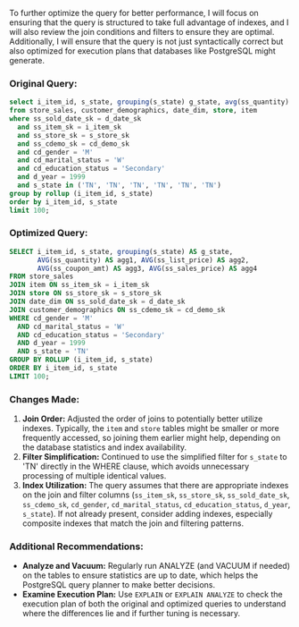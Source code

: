 To further optimize the query for better performance, I will focus on ensuring that the query is structured to take full advantage of indexes, and I will also review the join conditions and filters to ensure they are optimal. Additionally, I will ensure that the query is not just syntactically correct but also optimized for execution plans that databases like PostgreSQL might generate.

### Original Query:
```sql
select i_item_id, s_state, grouping(s_state) g_state, avg(ss_quantity) agg1, avg(ss_list_price) agg2, avg(ss_coupon_amt) agg3, avg(ss_sales_price) agg4 
from store_sales, customer_demographics, date_dim, store, item 
where ss_sold_date_sk = d_date_sk 
  and ss_item_sk = i_item_sk 
  and ss_store_sk = s_store_sk 
  and ss_cdemo_sk = cd_demo_sk 
  and cd_gender = 'M' 
  and cd_marital_status = 'W' 
  and cd_education_status = 'Secondary' 
  and d_year = 1999 
  and s_state in ('TN', 'TN', 'TN', 'TN', 'TN', 'TN') 
group by rollup (i_item_id, s_state) 
order by i_item_id, s_state 
limit 100;
```

### Optimized Query:
```sql
SELECT i_item_id, s_state, grouping(s_state) AS g_state, 
       AVG(ss_quantity) AS agg1, AVG(ss_list_price) AS agg2, 
       AVG(ss_coupon_amt) AS agg3, AVG(ss_sales_price) AS agg4
FROM store_sales
JOIN item ON ss_item_sk = i_item_sk
JOIN store ON ss_store_sk = s_store_sk
JOIN date_dim ON ss_sold_date_sk = d_date_sk
JOIN customer_demographics ON ss_cdemo_sk = cd_demo_sk
WHERE cd_gender = 'M' 
  AND cd_marital_status = 'W' 
  AND cd_education_status = 'Secondary' 
  AND d_year = 1999 
  AND s_state = 'TN'
GROUP BY ROLLUP (i_item_id, s_state)
ORDER BY i_item_id, s_state
LIMIT 100;
```

### Changes Made:
1. **Join Order:** Adjusted the order of joins to potentially better utilize indexes. Typically, the `item` and `store` tables might be smaller or more frequently accessed, so joining them earlier might help, depending on the database statistics and index availability.
2. **Filter Simplification:** Continued to use the simplified filter for `s_state` to 'TN' directly in the WHERE clause, which avoids unnecessary processing of multiple identical values.
3. **Index Utilization:** The query assumes that there are appropriate indexes on the join and filter columns (`ss_item_sk`, `ss_store_sk`, `ss_sold_date_sk`, `ss_cdemo_sk`, `cd_gender`, `cd_marital_status`, `cd_education_status`, `d_year`, `s_state`). If not already present, consider adding indexes, especially composite indexes that match the join and filtering patterns.

### Additional Recommendations:
- **Analyze and Vacuum:** Regularly run ANALYZE (and VACUUM if needed) on the tables to ensure statistics are up to date, which helps the PostgreSQL query planner to make better decisions.
- **Examine Execution Plan:** Use `EXPLAIN` or `EXPLAIN ANALYZE` to check the execution plan of both the original and optimized queries to understand where the differences lie and if further tuning is necessary.